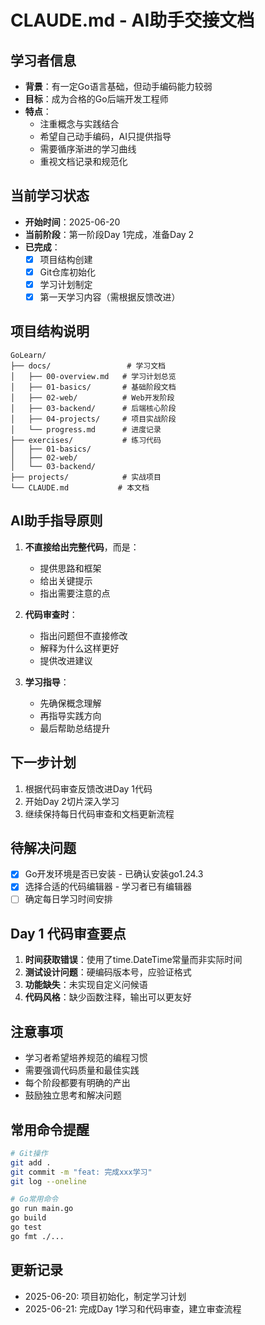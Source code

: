 # CLAUDE.md - AI助手交接文档

## 学习者信息
- **背景**：有一定Go语言基础，但动手编码能力较弱
- **目标**：成为合格的Go后端开发工程师
- **特点**：
  - 注重概念与实践结合
  - 希望自己动手编码，AI只提供指导
  - 需要循序渐进的学习曲线
  - 重视文档记录和规范化

## 当前学习状态
- **开始时间**：2025-06-20
- **当前阶段**：第一阶段Day 1完成，准备Day 2
- **已完成**：
  - [x] 项目结构创建
  - [x] Git仓库初始化
  - [x] 学习计划制定
  - [x] 第一天学习内容（需根据反馈改进）

## 项目结构说明
```
GoLearn/
├── docs/                 # 学习文档
│   ├── 00-overview.md   # 学习计划总览
│   ├── 01-basics/       # 基础阶段文档
│   ├── 02-web/          # Web开发阶段
│   ├── 03-backend/      # 后端核心阶段
│   ├── 04-projects/     # 项目实战阶段
│   └── progress.md      # 进度记录
├── exercises/           # 练习代码
│   ├── 01-basics/       
│   ├── 02-web/          
│   └── 03-backend/      
├── projects/            # 实战项目
└── CLAUDE.md           # 本文档
```

## AI助手指导原则
1. **不直接给出完整代码**，而是：
   - 提供思路和框架
   - 给出关键提示
   - 指出需要注意的点
   
2. **代码审查时**：
   - 指出问题但不直接修改
   - 解释为什么这样更好
   - 提供改进建议

3. **学习指导**：
   - 先确保概念理解
   - 再指导实践方向
   - 最后帮助总结提升

## 下一步计划
1. 根据代码审查反馈改进Day 1代码
2. 开始Day 2切片深入学习
3. 继续保持每日代码审查和文档更新流程

## 待解决问题
- [x] Go开发环境是否已安装 - 已确认安装go1.24.3
- [x] 选择合适的代码编辑器 - 学习者已有编辑器
- [ ] 确定每日学习时间安排

## Day 1 代码审查要点
1. **时间获取错误**：使用了time.DateTime常量而非实际时间
2. **测试设计问题**：硬编码版本号，应验证格式
3. **功能缺失**：未实现自定义问候语
4. **代码风格**：缺少函数注释，输出可以更友好

## 注意事项
- 学习者希望培养规范的编程习惯
- 需要强调代码质量和最佳实践
- 每个阶段都要有明确的产出
- 鼓励独立思考和解决问题

## 常用命令提醒
```bash
# Git操作
git add .
git commit -m "feat: 完成xxx学习"
git log --oneline

# Go常用命令
go run main.go
go build
go test
go fmt ./...
```

## 更新记录
- 2025-06-20: 项目初始化，制定学习计划
- 2025-06-21: 完成Day 1学习和代码审查，建立审查流程